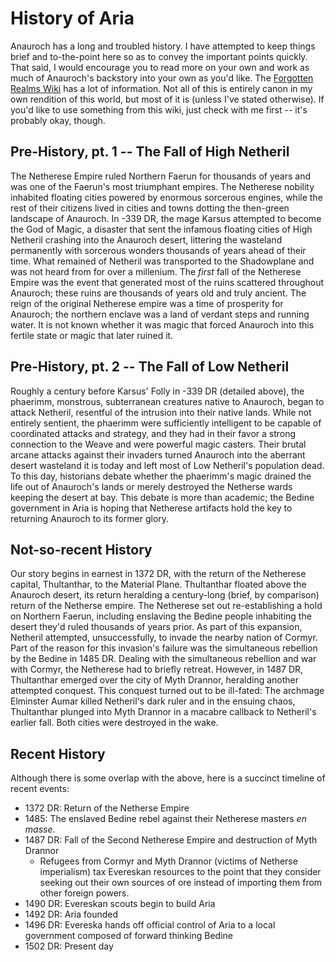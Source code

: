 # History of Aria

Anauroch has a long and troubled history. I have attempted to keep things brief and to-the-point here so as to convey the important points quickly. That said, I would encourage you to read more on your own and work as much of Anauroch's backstory into your own as you'd like. The [Forgotten Realms Wiki](https://forgottenrealms.fandom.com/) has a lot of information. Not all of this is entirely canon in my own rendition of this world, but most of it is (unless I've stated otherwise). If you'd like to use something from this wiki, just check with me first -- it's probably okay, though.

## Pre-History, pt. 1 -- The Fall of High Netheril

The Netherese Empire ruled Northern Faerun for thousands of years and was one of the Faerun's most triumphant empires. The Netherese nobility inhabited floating cities powered by enormous sorcerous engines, while the rest of their citizens lived in cities and towns dotting the then-green landscape of Anauroch. In -339 DR, the mage Karsus attempted to become the God of Magic, a disaster that sent the infamous floating cities of High Netheril crashing into the Anauroch desert, littering the wasteland permanently with sorcerous wonders thousands of years ahead of their time. What remained of Netheril was transported to the Shadowplane and was not heard from for over a millenium. The _first_ fall of the Netherese Empire was the event that generated most of the ruins scattered throughout Anauroch; these ruins are thousands of years old and truly ancient. The reign of the original Netherese empire was a time of prosperity for Anauroch; the northern enclave was a land of verdant steps and running water. It is not known whether it was magic that forced Anauroch into this fertile state or magic that later ruined it.

## Pre-History, pt. 2 -- The Fall of Low Netheril

Roughly a century before Karsus' Folly in -339 DR (detailed above), the phaerimm, monstrous, subterranean creatures native to Anauroch, began to attack Netheril, resentful of the intrusion into their native lands. While not entirely sentient, the phaerimm were sufficiently intelligent to be capable of coordinated attacks and strategy, and they had in their favor a strong connection to the Weave and were powerful magic casters. Their brutal arcane attacks against their invaders turned Anauroch into the aberrant desert wasteland it is today and left most of Low Netheril's population dead. To this day, historians debate whether the phaerimm's magic drained the life out of Anauroch's lands or merely destroyed the Netherse wards keeping the desert at bay. This debate is more than academic; the Bedine government in Aria is hoping that Netherese artifacts hold the key to returning Anauroch to its former glory.

## Not-so-recent History

Our story begins in earnest in 1372 DR, with the return of the Netherese capital, Thultanthar, to the Material Plane. Thultanthar floated above the Anauroch desert, its return heralding a century-long (brief, by comparison) return of the Netherse empire. The Netherese set out re-establishing a hold on Northern Faerun, including enslaving the Bedine people inhabiting the desert they'd ruled thousands of years prior. As part of this expansion, Netheril attempted, unsuccessfully, to invade the nearby nation of Cormyr. Part of the reason for this invasion's failure was the simultaneous rebellion by the Bedine in 1485 DR. Dealing with the simultaneous rebellion and war with Cormyr, the Netherese had to briefly retreat. However, in 1487 DR, Thultanthar emerged over the city of Myth Drannor, heralding another attempted conquest. This conquest turned out to be ill-fated: The archmage Elminster Aumar killed Netheril's dark ruler and in the ensuing chaos, Thultanthar plunged into Myth Drannor in a macabre callback to Netheril's earlier fall. Both cities were destroyed in the wake.

## Recent History

Although there is some overlap with the above, here is a succinct timeline of recent events:

* 1372 DR: Return of the Netherse Empire
* 1485: The enslaved Bedine rebel against their Netherese masters _en masse_.
* 1487 DR: Fall of the Second Netherese Empire and destruction of Myth Drannor
  * Refugees from Cormyr and Myth Drannor (victims of Netherse imperialism) tax Evereskan resources to the point that they consider seeking out their own sources of ore instead of importing them from other foreign powers.
* 1490 DR: Evereskan scouts begin to build Aria
* 1492 DR: Aria founded
* 1496 DR: Evereska hands off official control of Aria to a local government composed of forward thinking Bedine
* 1502 DR: Present day

